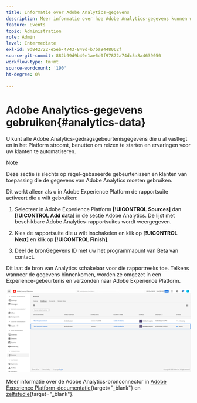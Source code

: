 ```yaml
---
title: Informatie over Adobe Analytics-gegevens
description: Meer informatie over hoe Adobe Analytics-gegevens kunnen worden gebruikt
feature: Events
topic: Administration
role: Admin
level: Intermediate
exl-id: 9d842722-e5eb-4743-849d-b7ba9448062f
source-git-commit: 882b99d9b49e1ae6d0f97872a74dc5a8a4639050
workflow-type: tm+mt
source-wordcount: '190'
ht-degree: 0%

---
```


# Adobe Analytics-gegevens gebruiken{#analytics-data}

U kunt alle Adobe Analytics-gedragsgebeurtenisgegevens die u al vastlegt en in het Platform stroomt, benutten om reizen te starten en ervaringen voor uw klanten te automatiseren.

>[!NOTE]
>
>Deze sectie is slechts op regel-gebaseerde gebeurtenissen en klanten van toepassing die de gegevens van Adobe Analytics moeten gebruiken.

Dit werkt alleen als u in Adobe Experience Platform de rapportsuite activeert die u wilt gebruiken:

1. Selecteer in Adobe Experience Platform **[!UICONTROL Sources]** dan **[!UICONTROL Add data]** in de sectie Adobe Analytics. De lijst met beschikbare Adobe Analytics-rapportsuites wordt weergegeven.

1. Kies de rapportsuite die u wilt inschakelen en klik op **[!UICONTROL Next]** en klik op **[!UICONTROL Finish]**.

1. Deel de bronGegevens ID met uw het programmapunt van Beta van contact.

Dit laat de bron van Analytics schakelaar voor die rapportreeks toe. Telkens wanneer de gegevens binnenkomen, worden ze omgezet in een Experience-gebeurtenis en verzonden naar Adobe Experience Platform.

![](assets/jo-event9.png)

Meer informatie over de Adobe Analytics-bronconnector in  [Adobe Experience Platform-documentatie](https://experienceleague.adobe.com/docs/experience-platform/sources/connectors/adobe-applications/analytics.html){target=&quot;_blank&quot;} en [zelfstudie](https://experienceleague.adobe.com/docs/experience-platform/sources/ui-tutorials/create/adobe-applications/analytics.html){target=&quot;_blank&quot;}.
